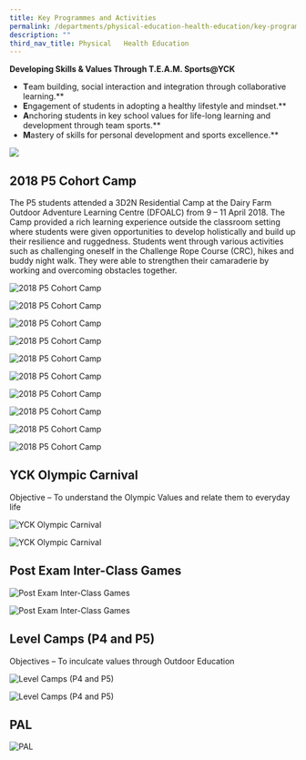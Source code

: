 ```yaml
---
title: Key Programmes and Activities
permalink: /departments/physical-education-health-education/key-programmes-activities
description: ""
third_nav_title: Physical   Health Education
---
```

**Developing Skills & Values Through T.E.A.M. Sports@YCK**  

*   **T**eam building, social interaction and integration through collaborative learning.**
*   **E**ngagement of students in adopting a healthy lifestyle and mindset.**
*   **A**nchoring students in key school values for life-long learning and development through team sports.**
*   **M**astery of skills for personal development and sports excellence.**

![](/images/PE%20key%20programmes.png)

2018 P5 Cohort Camp
-------------------

  

The P5 students attended a 3D2N Residential Camp at the Dairy Farm Outdoor Adventure Learning Centre (DFOALC) from 9 – 11 April 2018. The Camp provided a rich learning experience outside the classroom setting where students were given opportunities to develop holistically and build up their resilience and ruggedness. Students went through various activities such as challenging oneself in the Challenge Rope Course (CRC), hikes and buddy night walk. They were able to strengthen their camaraderie by working and overcoming obstacles together.

![2018 P5 Cohort Camp](/images/2018%20P5%20Cohort%20Camp.png)

![2018 P5 Cohort Camp](/images/2018%20P5%20Cohort%20Camp2.png)

![2018 P5 Cohort Camp](/images/2018%20P5%20Cohort%20Camp3.png)

![2018 P5 Cohort Camp](/images/2018%20P5%20Cohort%20Camp4.png)

![2018 P5 Cohort Camp](/images/2018%20P5%20Cohort%20Camp5.png)

![2018 P5 Cohort Camp](/images/2018%20P5%20Cohort%20Camp6.png)

![2018 P5 Cohort Camp](/images/2018%20P5%20Cohort%20Camp7.png)

![2018 P5 Cohort Camp](/images/2018%20P5%20Cohort%20Camp8.png)

![2018 P5 Cohort Camp](/images/2018%20P5%20Cohort%20Camp9.png)

![2018 P5 Cohort Camp](/images/2018%20P5%20Cohort%20Camp10.png)

YCK Olympic Carnival
--------------------

Objective – To understand the Olympic Values and relate them to everyday life

![YCK Olympic Carnival](/images/YCK%20Olympic%20Carnival_1.png)

![YCK Olympic Carnival](/images/YCK%20Olympic%20Carnival_2.png)

Post Exam Inter-Class Games
---------------------------

![Post Exam Inter-Class Games](/images/Post%20Exam%20Inter-Class%20Games_1.png)

![Post Exam Inter-Class Games](/images/Post%20Exam%20Inter-Class%20Games_2.jpg)

Level Camps (P4 and P5)
-----------------------

Objectives – To inculcate values through Outdoor Education

![Level Camps (P4 and P5)](/images/Level%20Camps%20.png)

![Level Camps (P4 and P5)](/images/Level%20Camps2.png)

PAL
---

![PAL](/images/PAL.png)